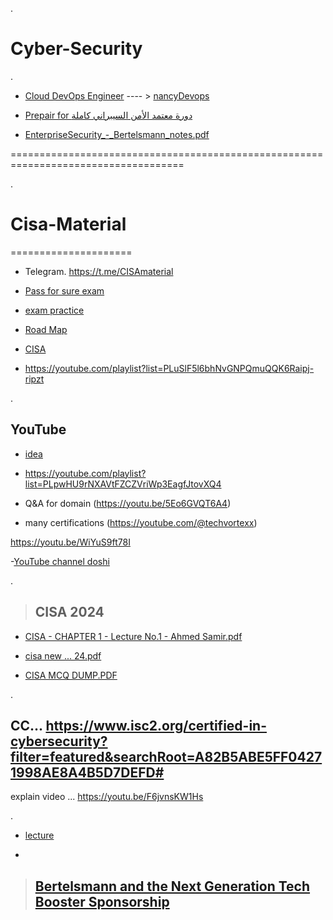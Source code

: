 .


# Cyber-Security

.

- [Cloud DevOps Engineer](https://www.udacity.com/enrollment/nd9991)  ---- > [nancyDevops](https://github.com/itmbastawi/nancyDevops/tree/main)
  

- [ Prepair for دورة معتمد الأمن السيبراني كاملة](https://www.youtube.com/watch?v=WiYuS9ft78I)


- [EnterpriseSecurity_-_Bertelsmann_notes.pdf](https://github.com/nancyalaswad90/Cyber-Security/files/14384128/EnterpriseSecurity_-_Bertelsmann_notes.pdf)


====================================================================================


.

# Cisa-Material

=====================


- Telegram. https://t.me/CISAmaterial

  
- [Pass for sure exam](https://www.linkedin.com/posts/ahmed-alsaket-974413197_%D8%A8%D8%A7%D8%B1%D9%83-%D8%A7%D9%84%D9%84%D9%87-%D8%AE%D9%8A%D8%B1%D8%A7-%D9%84%D9%85%D9%86-%D8%B1%D9%81%D8%B9%D9%87%D9%85-%D9%85%D8%AA%D9%86%D8%B3%D8%A7%D8%B4-%D8%AA%D8%B9%D9%85%D9%84-%D9%84%D8%A7%D9%8A%D9%83-activity-7104893490668408833-R986?utm_source=share&utm_medium=member_android)



- [exam practice](https://www.udemy.com/course/cisa-exam-practice-tests/)




- [Road Map](https://www.linkedin.com/posts/3lywafa_my-cisa-exam-experience-tips-for-aspiring-activity-7090650957314764800-won_?utm_source=share&utm_medium=member_android)




- [CISA](https://youtu.be/wDMHXmUoWRU)



- https://youtube.com/playlist?list=PLuSlF5l6bhNvGNPQmuQQK6Raipj-ripzt


.


## YouTube


- [idea](https://youtube.com/playlist?list=PLpwHU9rNXAVsG33LqlxnkKPI4JKBGNI08)
  

- https://youtube.com/playlist?list=PLpwHU9rNXAVtFZCZVriWp3EagfJtovXQ4
  

- Q&A for domain (https://youtu.be/5Eo6GVQT6A4)

  

- many certifications (https://youtube.com/@techvortexx)
  

https://youtu.be/WiYuS9ft78I



-[YouTube channel doshi](https://youtu.be/rbCJ3ceDuso)


.
> ## CISA 2024 

- [CISA - CHAPTER 1 - Lecture No.1 - Ahmed Samir.pdf](https://github.com/nancyalaswad90/Cyber-Security-Cisa/files/14661275/CISA.-.CHAPTER.1.-.Lecture.No.1.-.Ahmed.Samir.pdf)


- [cisa new ... 24.pdf](https://github.com/nancyalaswad90/Cyber-Security-Cisa/files/14661273/cisa.new.24.pdf)


-  [CISA MCQ DUMP.PDF](https://github.com/nancyalaswad90/Cyber-Security-Cisa/files/14661272/CISA.MCQ.DUMP.PDF)



.



## CC... https://www.isc2.org/certified-in-cybersecurity?filter=featured&searchRoot=A82B5ABE5FF04271998AE8A4B5D7DEFD#
explain video ...  https://youtu.be/F6jvnsKW1Hs


.

- [lecture](https://youtu.be/Jk79QJCxPkM)

- 

> ## [ Bertelsmann and the Next Generation Tech Booster Sponsorship](https://docs.google.com/presentation/d/1bzpPZWp111wwkFyOrPWcz5_21HBDTDjYW55oSRkuQc0/edit#slide=id.g26b287c9965_0_0)

